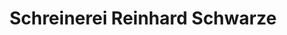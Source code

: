 ---
title: "Schreinerei Reinhard Schwarze"
url: /werther-westf/schreinerei-reinhard-schwarze/
shop: Schreinerei
---